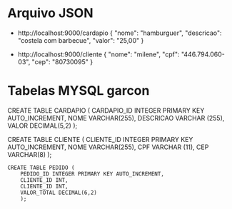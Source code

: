 # Arquivo JSON

* http://localhost:9000/cardapio
{
    "nome": "hamburguer",
    "descricao": "costela com barbecue",
    "valor": "25,00"
}

* http://localhost:9000/cliente
{
    "nome": "milene",
    "cpf": "446.794.060-03",
    "cep": "80730095"
}

# Tabelas MYSQL garcon

   CREATE TABLE CARDAPIO (
        CARDAPIO_ID INTEGER PRIMARY KEY AUTO_INCREMENT,
        NOME VARCHAR(255),
        DESCRICAO VARCHAR (255),
        VALOR DECIMAL(5,2)
        );

   CREATE TABLE CLIENTE (
        CLIENTE_ID INTEGER PRIMARY KEY AUTO_INCREMENT,
        NOME VARCHAR(255),
        CPF VARCHAR (11),
        CEP VARCHAR(8)
        );

    CREATE TABLE PEDIDO (
        PEDIDO_ID INTEGER PRIMARY KEY AUTO_INCREMENT,
        CLIENTE_ID INT,
        CLIENTE_ID INT,
        VALOR_TOTAL DECIMAL(6,2)
        );

